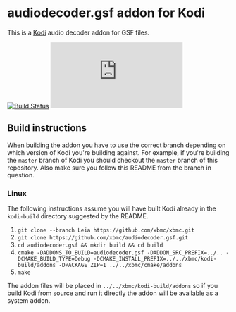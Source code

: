 # audiodecoder.gsf addon for Kodi

This is a [Kodi](http://kodi.tv) audio decoder addon for GSF files.

[![Build Status](https://travis-ci.org/xbmc/audiodecoder.gsf.svg?branch=master)](https://travis-ci.org/xbmc/audiodecoder.gsf)
[![Build Status](https://dev.azure.com/teamkodi/binary-addons/_apis/build/status/xbmc.audiodecoder.gsf?branchName=Leia)](https://dev.azure.com/teamkodi/binary-addons/_build/latest?definitionId=6&branchName=Leia)
<!--- [![Build Status](https://ci.appveyor.com/api/projects/status/github/xbmc/audiodecoder.gsf?svg=true)](https://ci.appveyor.com/project/xbmc/audiodecoder-gsf) -->

## Build instructions

When building the addon you have to use the correct branch depending on which version of Kodi you're building against. 
For example, if you're building the `master` branch of Kodi you should checkout the `master` branch of this repository. 
Also make sure you follow this README from the branch in question.

### Linux

The following instructions assume you will have built Kodi already in the `kodi-build` directory 
suggested by the README.

1. `git clone --branch Leia https://github.com/xbmc/xbmc.git`
2. `git clone https://github.com/xbmc/audiodecoder.gsf.git`
3. `cd audiodecoder.gsf && mkdir build && cd build`
4. `cmake -DADDONS_TO_BUILD=audiodecoder.gsf -DADDON_SRC_PREFIX=../.. -DCMAKE_BUILD_TYPE=Debug -DCMAKE_INSTALL_PREFIX=../../xbmc/kodi-build/addons -DPACKAGE_ZIP=1 ../../xbmc/cmake/addons`
5. `make`

The addon files will be placed in `../../xbmc/kodi-build/addons` so if you build Kodi from source and run it directly 
the addon will be available as a system addon.
